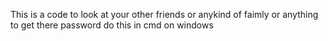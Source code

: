 This is a code to look at your other friends or anykind of faimly or anything to get there password
do this in cmd on windows
